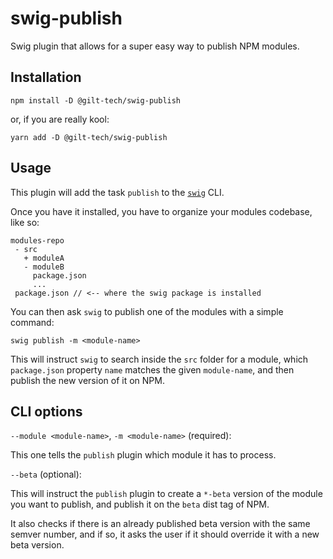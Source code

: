 # swig-publish
Swig plugin that allows for a super easy way to publish NPM modules.

## Installation

```
npm install -D @gilt-tech/swig-publish
```

or, if you are really kool:

```
yarn add -D @gilt-tech/swig-publish
```

## Usage
This plugin will add the task `publish` to the [`swig`][1] CLI.

Once you have it installed, you have to organize your modules codebase, like so:

```
modules-repo
 - src
   + moduleA
   - moduleB
     package.json
     ...
 package.json // <-- where the swig package is installed
```

You can then ask `swig` to publish one of the modules with a simple command:

```
swig publish -m <module-name>
```

This will instruct `swig` to search inside the `src` folder for a module, which
`package.json` property `name` matches the given `module-name`, and then
publish the new version of it on NPM.

## CLI options

`--module <module-name>`, `-m <module-name>` (required):

This one tells the `publish` plugin which module it has to process.

`--beta` (optional):

This will instruct the `publish` plugin to create a `*-beta` version of the
module you want to publish, and publish it on the `beta` dist tag of NPM.

It also checks if there is an already published beta version with the same
semver number, and if so, it asks the user if it should override it with a new
beta version.


[1]:https://www.npmjs.com/package/@gilt-tech/swig
